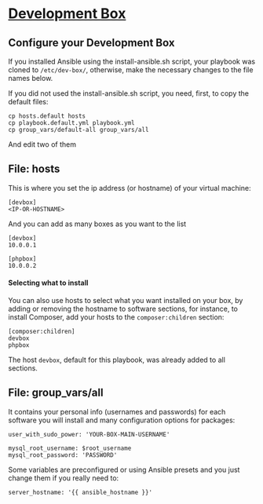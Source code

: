 [Development Box](https://github.com/antonioribeiro/dev-box)
============================================================


Configure your Development Box
----------------------------------------------------------------------------------

If you installed Ansible using the install-ansible.sh script, your playbook was cloned to `/etc/dev-box/`, otherwise, make the necessary changes to the file names below.

If you did not used the install-ansible.sh script, you need, first, to copy the default files:

```
cp hosts.default hosts
cp playbook.default.yml playbook.yml
cp group_vars/default-all group_vars/all
```

And edit two of them

## File: hosts 

This is where you set the ip address (or hostname) of your virtual machine:

```
[devbox]
<IP-OR-HOSTNAME>
```

And you can add as many boxes as you want to the list

```
[devbox]
10.0.0.1

[phpbox]
10.0.0.2
```

#### Selecting what to install

You can also use hosts to select what you want installed on your box, by adding or removing the hostname to software sections, for instance, to install Composer, add your hosts to the `composer:children` section:

```
[composer:children]
devbox
phpbox
```

The host `devbox`, default for this playbook, was already added to all sections.

## File: group_vars/all

It contains your personal info (usernames and passwords) for each software you will install and many configuration options for packages:

```
user_with_sudo_power: 'YOUR-BOX-MAIN-USERNAME'

mysql_root_username: $root_username
mysql_root_password: 'PASSWORD'
```

Some variables are preconfigured or using Ansible presets and you just change them if you really need to:

```
server_hostname: '{{ ansible_hostname }}'
```
